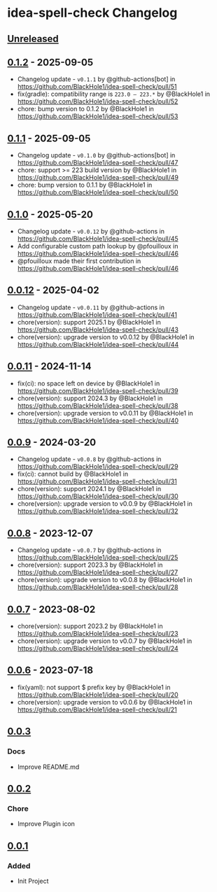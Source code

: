 <!-- Keep a Changelog guide -> https://keepachangelog.com -->

# idea-spell-check Changelog

## [Unreleased]

## [0.1.2] - 2025-09-05

- Changelog update - `v0.1.1` by @github-actions[bot] in https://github.com/BlackHole1/idea-spell-check/pull/51
- fix(gradle): compatibility range is `223.0 — 223.*` by @BlackHole1 in https://github.com/BlackHole1/idea-spell-check/pull/52
- chore: bump version to 0.1.2 by @BlackHole1 in https://github.com/BlackHole1/idea-spell-check/pull/53

## [0.1.1] - 2025-09-05

- Changelog update - `v0.1.0` by @github-actions[bot] in https://github.com/BlackHole1/idea-spell-check/pull/47
- chore: support >= 223 build version by @BlackHole1 in https://github.com/BlackHole1/idea-spell-check/pull/49
- chore: bump version to 0.1.1 by @BlackHole1 in https://github.com/BlackHole1/idea-spell-check/pull/50

## [0.1.0] - 2025-05-20

- Changelog update - `v0.0.12` by @github-actions in https://github.com/BlackHole1/idea-spell-check/pull/45
- Add configurable custom path lookup by @pfouilloux in https://github.com/BlackHole1/idea-spell-check/pull/46
- @pfouilloux made their first contribution in https://github.com/BlackHole1/idea-spell-check/pull/46

## [0.0.12] - 2025-04-02

- Changelog update - `v0.0.11` by @github-actions in https://github.com/BlackHole1/idea-spell-check/pull/41
- chore(version): support 2025.1 by @BlackHole1 in https://github.com/BlackHole1/idea-spell-check/pull/43
- chore(version): upgrade version to v0.0.12 by @BlackHole1 in https://github.com/BlackHole1/idea-spell-check/pull/44

## [0.0.11] - 2024-11-14

- fix(ci): no space left on device by @BlackHole1 in https://github.com/BlackHole1/idea-spell-check/pull/39
- chore(version): support 2024.3 by @BlackHole1 in https://github.com/BlackHole1/idea-spell-check/pull/38
- chore(version): upgrade version to v0.0.11 by @BlackHole1 in https://github.com/BlackHole1/idea-spell-check/pull/40

## [0.0.9] - 2024-03-20

- Changelog update - `v0.0.8` by @github-actions in https://github.com/BlackHole1/idea-spell-check/pull/29
- fix(ci): cannot build by @BlackHole1 in https://github.com/BlackHole1/idea-spell-check/pull/31
- chore(version): support 2024.1 by @BlackHole1 in https://github.com/BlackHole1/idea-spell-check/pull/30
- chore(version): upgrade version to v0.0.9 by @BlackHole1 in https://github.com/BlackHole1/idea-spell-check/pull/32

## [0.0.8] - 2023-12-07

- Changelog update - `v0.0.7` by @github-actions in https://github.com/BlackHole1/idea-spell-check/pull/25
- chore(version): support 2023.3 by @BlackHole1 in https://github.com/BlackHole1/idea-spell-check/pull/27
- chore(version): upgrade version to v0.0.8 by @BlackHole1 in https://github.com/BlackHole1/idea-spell-check/pull/28

## [0.0.7] - 2023-08-02

- chore(version): support 2023.2 by @BlackHole1 in https://github.com/BlackHole1/idea-spell-check/pull/23
- chore(version): upgrade version to v0.0.7 by @BlackHole1 in https://github.com/BlackHole1/idea-spell-check/pull/24

## [0.0.6] - 2023-07-18

- fix(yaml): not support $ prefix key by @BlackHole1 in https://github.com/BlackHole1/idea-spell-check/pull/20
- chore(version): upgrade version to v0.0.6 by @BlackHole1 in https://github.com/BlackHole1/idea-spell-check/pull/21

## [0.0.3]

### Docs

- Improve README.md

## [0.0.2]

### Chore

- Improve Plugin icon

## [0.0.1]

### Added

- Init Project

[Unreleased]: https://github.com/BlackHole1/idea-spell-check/compare/v0.1.2...HEAD
[0.1.2]: https://github.com/BlackHole1/idea-spell-check/compare/v0.1.1...v0.1.2
[0.1.1]: https://github.com/BlackHole1/idea-spell-check/compare/v0.1.0...v0.1.1
[0.1.0]: https://github.com/BlackHole1/idea-spell-check/compare/v0.0.12...v0.1.0
[0.0.12]: https://github.com/BlackHole1/idea-spell-check/compare/v0.0.11...v0.0.12
[0.0.11]: https://github.com/BlackHole1/idea-spell-check/compare/v0.0.9...v0.0.11
[0.0.9]: https://github.com/BlackHole1/idea-spell-check/compare/v0.0.8...v0.0.9
[0.0.8]: https://github.com/BlackHole1/idea-spell-check/compare/v0.0.7...v0.0.8
[0.0.7]: https://github.com/BlackHole1/idea-spell-check/compare/v0.0.6...v0.0.7
[0.0.6]: https://github.com/BlackHole1/idea-spell-check/compare/v0.0.3...v0.0.6
[0.0.3]: https://github.com/BlackHole1/idea-spell-check/compare/v0.0.2...v0.0.3
[0.0.2]: https://github.com/BlackHole1/idea-spell-check/compare/v0.0.1...v0.0.2
[0.0.1]: https://github.com/BlackHole1/idea-spell-check/commits/v0.0.1
